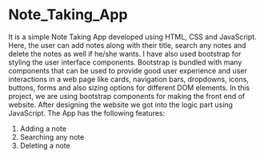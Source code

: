 # Note_Taking_App
It is a simple Note Taking App developed using HTML, CSS and JavaScript. Here, the user can add notes along with their title, search any notes and delete the notes as well if he/she wants.
I have also used bootstrap for styling the user interface components. Bootstrap is bundled with many components that can be used to provide good user experience and user interactions in a web page like cards, navigation bars, dropdowns, icons, buttons, forms and also sizing options for different DOM elements. In this project, we are using bootstrap components for making the front end of website. After designing the website we got into the logic part using JavaScript.
The App has the following features: 
1. Adding a note
2. Searching any note
3. Deleting a note
